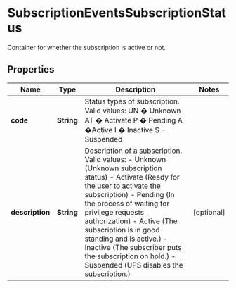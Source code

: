 

# SubscriptionEventsSubscriptionStatus

Container for whether the subscription is active or not.

## Properties

| Name | Type | Description | Notes |
|------------ | ------------- | ------------- | -------------|
|**code** | **String** | Status types of subscription.  Valid values: UN � Unknown AT � Activate P � Pending A �Active I � Inactive S - Suspended |  |
|**description** | **String** | Description of a subscription.  Valid values:  - Unknown (Unknown subscription status) - Activate (Ready for the user to activate the subscription) - Pending (In the process of waiting for privilege requests authorization) - Active (The subscription is in good standing and is active.) - Inactive (The subscriber puts the subscription on hold.) - Suspended (UPS disables the subscription.) |  [optional] |



